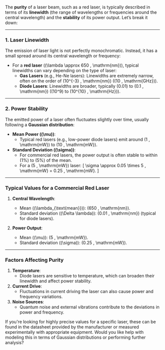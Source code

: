 The **purity** of a laser beam, such as a red laser, is typically described in terms of its **linewidth** (the range of wavelengths or frequencies around the central wavelength) and the **stability** of its power output. Let’s break it down:

---

### **1. Laser Linewidth**
The emission of laser light is not perfectly monochromatic. Instead, it has a small spread around its central wavelength or frequency:
- For a **red laser** (\(\lambda \approx 650 \, \mathrm{nm}\)), typical linewidths can vary depending on the type of laser:
  - **Gas Lasers** (e.g., He-Ne lasers): Linewidths are extremely narrow, often on the order of \(10^{-3} \, \mathrm{nm}\) (\(10 \, \mathrm{GHz}\)).
  - **Diode Lasers**: Linewidths are broader, typically \(0.01\) to \(0.1 \, \mathrm{nm}\) (\(10^9\) to \(10^{10} \, \mathrm{Hz}\)).

---

### **2. Power Stability**
The emitted power of a laser often fluctuates slightly over time, usually following a **Gaussian distribution**:
- **Mean Power (\(\mu\))**:
  - Typical red lasers (e.g., low-power diode lasers) emit around \(1 \, \mathrm{mW}\) to \(10 \, \mathrm{mW}\).
- **Standard Deviation (\(\sigma\))**:
  - For commercial red lasers, the power output is often stable to within \(1\%\) to \(5\%\) of the mean.
  - For a \(5 \, \mathrm{mW}\) laser:
    \[
    \sigma \approx 0.05 \times 5 \, \mathrm{mW} = 0.25 \, \mathrm{mW}.
    \]

---

### **Typical Values for a Commercial Red Laser**
1. **Central Wavelength**:
   - Mean (\(\lambda_{\text{mean}}\)): \(650 \, \mathrm{nm}\).
   - Standard deviation (\(\Delta \lambda\)): \(0.01 \, \mathrm{nm}\) (typical for diode lasers).

2. **Power Output**:
   - Mean (\(\mu\)): \(5 \, \mathrm{mW}\).
   - Standard deviation (\(\sigma\)): \(0.25 \, \mathrm{mW}\).

---

### **Factors Affecting Purity**
1. **Temperature**:
   - Diode lasers are sensitive to temperature, which can broaden their linewidth and affect power stability.
2. **Current Drive**:
   - Fluctuations in current driving the laser can also cause power and frequency variations.
3. **Noise Sources**:
   - Quantum noise and external vibrations contribute to the deviations in power and frequency.

If you're looking for highly precise values for a specific laser, these can be found in the datasheet provided by the manufacturer or measured experimentally with appropriate equipment. Would you like help with modeling this in terms of Gaussian distributions or performing further analysis?

